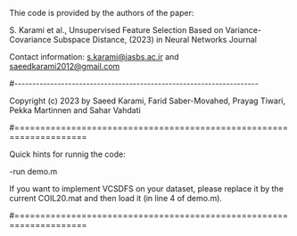 Thie code is provided by the authors of the paper:

 S. Karami et al., Unsupervised Feature Selection Based on
Variance-Covariance Subspace Distance, (2023) in Neural Networks Journal

Contact information:  s.karami@iasbs.ac.ir   and  saeedkarami2012@gmail.com

#--------------------------------------------------------------------

 Copyright (c) 2023 by Saeed Karami, Farid Saber-Movahed, Prayag Tiwari, Pekka Martinnen and Sahar Vahdati
	

#====================================================================

Quick hints for runnig the code:

-run  demo.m

If you want to implement VCSDFS on your  dataset, please replace it by the current COIL20.mat 
and then load it (in line 4 of demo.m).

#====================================================================

